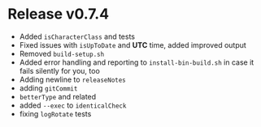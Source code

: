 # Release v0.7.4

- Added `isCharacterClass` and tests
- Fixed issues with `isUpToDate` and **UTC** time, added improved output
- Removed `build-setup.sh`
- Added error handling and reporting to `install-bin-build.sh` in case it fails silently for you, too
- Adding newline to `releaseNotes`
- adding `gitCommit`
- `betterType` and related
- added `--exec` to `identicalCheck`
- fixing `logRotate` tests

